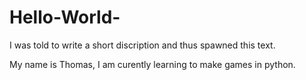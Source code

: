 # Hello-World-
I was told to write a short discription and thus spawned this text.

My name is Thomas, I am curently learning to make games in python.
